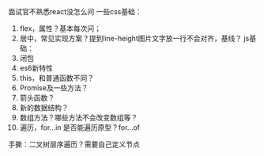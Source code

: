 面试官不熟悉react没怎么问
一些css基础：
1. flex，属性？基本每次问；
2. 居中，常见实现方案？提到line-height图片文字放一行不会对齐，基线？
js基础：
1. 闭包
2. es6新特性
3. this，和普通函数不同？
4. Promise及一些方法？
5. 箭头函数？
6. 新的数据结构？
7. 数组方法？哪些方法不会改变数组等？
8. 遍历，for...in 是否能遍历原型？for...of

手撕：二叉树层序遍历？需要自己定义节点
